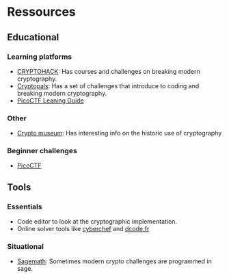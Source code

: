 # Ressources

## Educational

### Learning platforms  

- [CRYPTOHACK](https://cryptohack.org/): Has courses and challenges on breaking modern cryptography.
- [Cryptopals](https://cryptopals.com/): Has a set of challenges that introduce to coding and breaking modern cryptography.
- [PicoCTF Leaning Guide](https://picoctf.org/learning_guides/Book-2-Cryptography.pdf)
### Other

- [Crypto museum](https://www.cryptomuseum.com/crypto/index.htm): Has interesting info on the historic use of cryptography

### Beginner challenges

- [PicoCTF](https://play.picoctf.org/practice?category=2&page=1)

## Tools
### Essentials
- Code editor to look at the cryptographic implementation.
- Online solver tools like [cyberchef](https://cyberchef.org/) and [dcode.fr](https://www.dcode.fr/liste-outils)

### Situational
- [Sagemath](https://www.sagemath.org/): Sometimes modern crypto challenges are programmed in sage.